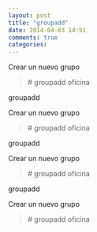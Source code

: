 ```yaml
---
layout: post
title: "groupadd"
date: 2014-04-03 14:51
comments: true
categories: 
---
```

Crear un nuevo grupo

>\# groupadd oficina

groupadd

Crear un nuevo grupo

>\# groupadd oficina

groupadd

Crear un nuevo grupo

>\# groupadd oficina

groupadd

Crear un nuevo grupo

>\# groupadd oficina

